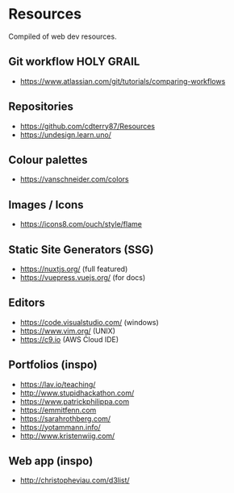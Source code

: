 # Resources

Compiled of web dev resources.

## Git workflow HOLY GRAIL

- https://www.atlassian.com/git/tutorials/comparing-workflows

## Repositories

- https://github.com/cdterry87/Resources
- https://undesign.learn.uno/

## Colour palettes

- https://vanschneider.com/colors

## Images / Icons

- https://icons8.com/ouch/style/flame

## Static Site Generators (SSG)

- https://nuxtjs.org/ (full featured)
- https://vuepress.vuejs.org/ (for docs)

## Editors

- https://code.visualstudio.com/ (windows)
- https://www.vim.org/ (UNIX)
- https://c9.io (AWS Cloud IDE)

## Portfolios (inspo)

- https://lav.io/teaching/
- http://www.stupidhackathon.com/
- https://www.patrickphilippa.com
- https://emmitfenn.com
- https://sarahrothberg.com/
- https://yotammann.info/
- http://www.kristenwiig.com/

## Web app (inspo)

- http://christopheviau.com/d3list/
